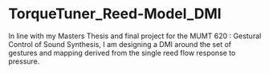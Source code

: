 # TorqueTuner_Reed-Model_DMI
In line with my Masters Thesis and final project for the MUMT 620 : Gestural Control of Sound Synthesis, I am designing a DMI around the set of gestures and mapping derived from the single reed flow response to pressure.
